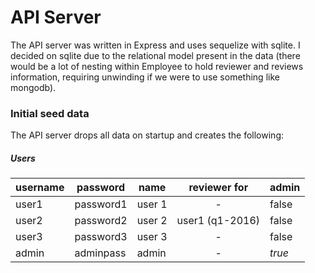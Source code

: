 # API Server

The API server was written in Express and uses sequelize with sqlite. I decided on sqlite due to the relational model present in the data (there would be a lot of nesting within Employee to hold reviewer and reviews information, requiring unwinding if we were to use something like mongodb).

### Initial seed data

The API server drops all data on startup and creates the following:

##### Users

| username | password  | name   |  reviewer for   | admin  |
| -------- | --------- | ------ | :-------------: | ------ |
| user1    | password1 | user 1 |        -        | false  |
| user2    | password2 | user 2 | user1 (q1-2016) | false  |
| user3    | password3 | user 3 |        -        | false  |
| admin    | adminpass | admin  |        -        | *true* |

